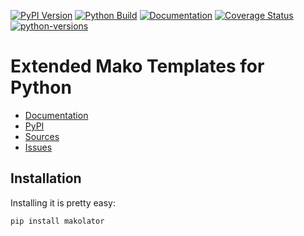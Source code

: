 [![PyPI Version](https://badge.fury.io/py/makolator.svg)](https://badge.fury.io/py/makolator)
[![Python Build](https://github.com/nbiotcloud/makolator/actions/workflows/main.yml/badge.svg)](https://github.com/nbiotcloud/makolator/actions/workflows/main.yml)
[![Documentation](https://readthedocs.org/projects/makolator/badge/?version=stable)](https://makolator.readthedocs.io/en/stable/)
[![Coverage Status](https://coveralls.io/repos/github/nbiotcloud/makolator/badge.svg?branch=main)](https://coveralls.io/github/nbiotcloud/makolator?branch=main)
[![python-versions](https://img.shields.io/pypi/pyversions/makolator.svg)](https://pypi.python.org/pypi/makolator)

# Extended Mako Templates for Python

* [Documentation](https://makolator.readthedocs.io/en/stable/)
* [PyPI](https://pypi.org/project/makolator/)
* [Sources](https://github.com/nbiotcloud/makolator)
* [Issues](https://github.com/nbiotcloud/makolator/issues)

## Installation

Installing it is pretty easy:

```bash
pip install makolator
```
